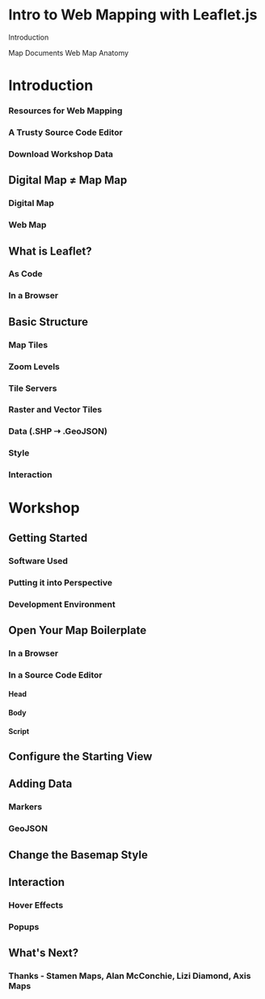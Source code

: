 # Intro to Web Mapping with Leaflet.js

Introduction

Map Documents
Web Map Anatomy



# Introduction
### Resources for Web Mapping
### A Trusty Source Code Editor
### Download Workshop Data

## Digital Map ≠ Map Map
### Digital Map
### Web Map

## What is Leaflet?
### As Code
### In a Browser

## Basic Structure 
### Map Tiles
### Zoom Levels
### Tile Servers
### Raster and Vector Tiles
### Data (.SHP ⇢ .GeoJSON)
### Style
### Interaction

# Workshop
## Getting Started
### Software Used
### Putting it into Perspective
### Development Environment

## Open Your Map Boilerplate
### In a Browser
### In a Source Code Editor
#### Head
#### Body
#### Script

## Configure the Starting View

## Adding Data
### Markers
### GeoJSON

## Change the Basemap Style

## Interaction
### Hover Effects
### Popups

## What's Next?
### Thanks - Stamen Maps, Alan McConchie, Lizi Diamond, Axis Maps

